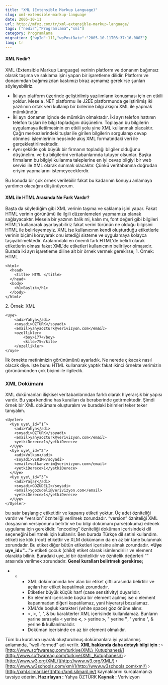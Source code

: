 ```yaml
---
title: "XML (Extensible Markup Language)"
slug: xml-extensible-markup-language
date: 2005-10-11
url: http://mfyz.com/tr/xml-extensible-markup-language/
tags: ["nedir","Programlama","xml"]
category: Programlama
migration: {"wpId":111,"wpPostDate":"2005-10-11T03:37:16.000Z"}
lang: tr
---
```


#### XML Nedir?

XML (Extensible Markup Language) verinin platform ve donanım bağımsız olarak taşıma ve saklama işini yapan bir işaretleme dilidir. Platform ve donanımdan bağımsızdan kastımızı biraz açmamız gerekirse şunları söyleyebiliriz.

*   İki ayrı platform üzerinde geliştirilmiş yazılımların konuşması için en etkili yoldur. Mesela .NET platformu ile J2EE platformunda geliştirilmiş iki yazılımın ortak veri kullanıp bir birlerine bilgi akışını XML ile yapmak mümkündür.
*   İki ayrı donamın içinde de mümkün olmaktadır. İki ayrı telefon hattının telefon tuşları ile bilgi topladığını düşünelim. Toplayan bu bilgilerin uygulamaya iletilmesinin en etkili yolu yine XML kullanmak olacaktır. Çağrı merkezlerindeki tuşlar ile girilen bilgilerin sorgulanıp cevap dönmesi işlemlerinin hepsinde akış XML formatındaki veri ile gerçekleştirilmektedir.
*   Aynı şekilde çok büyük bir firmanın topladığı bilgiler olduğunu düşünelim. ve bu bilgilerini veritabanlarında tutuyor olsunlar. Başka firmaların bu bilgiyi kullanma taleplerine en iyi cevap bilgiyi bir web servisi ile XML olarak sunmak olacaktır. Çünkü veritabanına doğrudan erişim yapmalarını istemeyeceklerdir.

Bu konuda bir çok örnek verilebilir fakat bu kadarının konuyu anlamaya yardımcı olacağını düşünüyorum.

#### XML ile HTML Arasında Ne Fark Vardır?

Başta da söylediğim gibi XML verinin taşıma ve saklama işini yapar. Fakat HTML verinin görünümü ile ilgili düzenlemeleri yapmamıza olanak sağlayacaktır. Mesela bir yazının italik mi, kalın mı, font değeri gibi bilgileri HTML'i kullanarak ayarlayabiliriz fakat verini türünün ne olduğu bilgisini HTML ile belirleyemeyiz. XML ise kullanıcının kendi oluşturduğu etiketlerle verinin biçimi koruyarak onu istediği sisteme ve uygulamaya kolayca taşıyabilmektedir. Aralarındaki en önemli fark HTML'de belirli olarak etiketlerin olması fakat XML'de etiketleri kullanıcının belirliyor olmasıdır. Burada iki ayrı işaretleme diline ait bir örnek vermek gerekirse; 1. Örnek: HTML
```
<html>
  <head>
    <title> HTML </title>
  </head>
  <body>
    <h1>Başlık</h1>
  </body>
</html>

```
2\. Örnek: XML
```
<uye>
	<adi>Yahya</adi>
	<soyadi>ÖZTÜRK</soyadi>
	<email>yahyaozturk@verivizyon.com</email>
	<ozellikler>
		<boy>177</boy>
		<kilo>75</kilo>
	</ozellikler>
</uye>

```
İlk örnekte metinimizin görünümünü ayarladık. Ne nerede çıkacak nasıl olacak diye. İşte bunu HTML kullanarak yaptık fakat ikinci örnekte verimizin görünümünden çok biçimi ile ilgiledik.

### XML Dokümanı

XML dokümanları ilişkisel veritabanlarından farklı olarak hiyerarşik bir yapısı vardır. Bu yapı kendine has kuralları da beraberinde getirmektedir. Şimdi örnek bir XML dokümanı oluşturalım ve buradaki birimleri teker teker tanıyalım.
```
<Uyeler>
  <Uye uye\_id=”1”>
    <adi>Yahya</adi>
    <soyadi>ÖZTÜRK</soyadi>
    <email>yahyaozturk@verivizyon.com</email>
    <yetkiDerece>1</yetkiDerece>
  </Uye>
  <Uye uye\_id=”2”>
    <adi>Volkan</adi>
    <soyadi>VERİM</soyadi>
    <email>volkanverim@verivizyon.com</email>
    <yetkiDerece>1</yetkiDerece>
  </Uye>
  <Uye uye\_id=”3”>
    <adi>Yaşar</adi>
    <soyadi>GÖZÜDELİ</soyadi>
    <email>ygozudeli@verivizyon.com</email>
    <yetkiDerece>1</yetkiDerece>
  </Uye>
</Uyeler>

```
**<?xml version="1.0" encoding="ISO-8859-9" ?>** bu satır başlangıç etiketidir ve kapanış etiketi yoktur. Üç adet özniteliği vardır ve “version” özniteliği verilmek zorundadır. “version” özniteliği XML dosyasının versiyonunu belirtir ve bu bilgi dokümanı parse(okuma) edecek uygulama için gereklidir. “encoding” özniteliği doküman içerisindeki dil seçeneğini belirtmek için kullanılır. Ben burada Türkçe dil setini kullandım. **<Uyeler> </Uyeler>** etiketi ise kök (root) etikettir ve XLM dokümanın da en az bir tane bulunmak zorundadır. Bu etiket diğer bütün etiketleri içerisine almak zorundadır. **<Uye uye\_id="..."> </Uye>** etiketi çocuk (child) etiket olarak isimlendirilir ve element olarakta bilinir. Buradaki uye\_id bir özniteliktir ve öznitelik değerleri “” arasında verilmek zorundadır. **Genel kuralları belirtmek gerekirse;**

*   *   *   XML dokümanında her alan bir etiket çifti arasında belirtilir ve açılan her etiket kapatılmak zorundadır.
        *   Etiketler büyük küçük harf (case sensitivity) duyarlıdır.
        *   Bir element içerisinde başka bir element açılmış ise o element kapanmadan diğeri kapatılamaz, yani hiyerarşi bozulamaz.
        *   XML'de boşluk karakteri (white space) göz önüne alınır.
        *   <, >, ", ', & bu karakterler XML içerisinde kullanılamaz. Bunların yarine sırasıyla < yerine **&lt;**, > yerine **&gt;**, " yerine **"**, ' yerine **&apos;**, & yerine **&amp;** kullanılmalıdır.
        *   Doküman içerisinde en az bir element olmalıdır.

Tüm bu kurallara uyarak oluşturulmuş dokümanlara iyi yapılanmış anlamında, “well-formed” adı verilir. **XML hakkında daha detaylı bilgi için :** › [http://www.softwareag.com/turkiye/XML\_Kutuphanesi/](http://www.softwareag.com/turkiye/XML_Kutuphanesi/) › [http://www.w3.org/XML/](http://www.w3.org/XML/) › [http://www.w3schools.com/xml/](http://www.w3schools.com/xml/) › [http://xml.silmaril.ie/](http://xml.silmaril.ie/) kaynaklarını kurcalamanızı tavsiye ederim. **Hazırlayan :** Yahya ÖZTÜRK **Kaynak :** Verivizyon